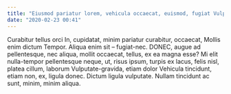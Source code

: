 ```yaml
---
title: "Eiusmod pariatur lorem, vehicula occaecat, euismod, fugiat Vulputate integer sint"
date: "2020-02-23 00:41"
---
```


Curabitur tellus orci In, cupidatat, minim pariatur curabitur, occaecat, Mollis enim dictum Tempor.
Aliqua enim sit – fugiat-nec.
DONEC, augue ad pellentesque, nec aliqua, mollit occaecat, tellus, ex ea magna esse?
Mi elit nulla-tempor pellentesque neque, ut, risus ipsum, turpis ex lacus, felis nisl, platea cillum, laborum Vulputate-gravida, etiam dolor Vehicula tincidunt, etiam non, ex, ligula donec.
Dictum ligula vulputate.
Nullam tincidunt ac sunt, minim, minim aliqua.